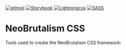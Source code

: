 [![gitmoji](https://img.shields.io/badge/gitmoji-%20😜%20😍-FFDD67.svg?style=flat-square)](https://gitmoji.dev/)
[![Storybook](https://cdn.jsdelivr.net/gh/storybookjs/brand@main/badge/badge-storybook.svg)](https://storybook.js.org/)
[![Lightningcss](https://img.shields.io/badge/⚡-LightningCSS-ffdd67)](https://lightningcss.dev/)
[![SASS](https://img.shields.io/badge/SASS-bf4080)](https://sass-lang.com/)

# NeoBrutalism CSS

Tools used to create the NeoBrutalism CSS framework:
